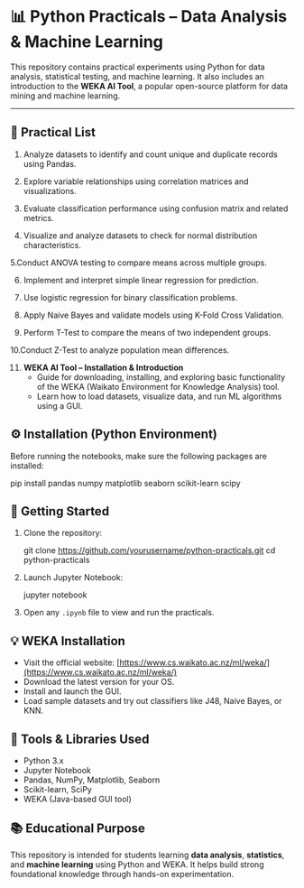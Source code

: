 # 📊 Python Practicals – Data Analysis & Machine Learning

This repository contains practical experiments using Python for data analysis, statistical testing, and machine learning. It also includes an introduction to the **WEKA AI Tool**, a popular open-source platform for data mining and machine learning.

---

## 🧪 Practical List

1.  Analyze datasets to identify and count unique and duplicate records using Pandas.

2. Explore variable relationships using correlation matrices and visualizations.

3. Evaluate classification performance using confusion matrix and related metrics.

4. Visualize and analyze datasets to check for normal distribution characteristics.

5.Conduct ANOVA testing to compare means across multiple groups.

6. Implement and interpret simple linear regression for prediction.

7. Use logistic regression for binary classification problems.

8. Apply Naive Bayes and validate models using K-Fold Cross Validation.

9. Perform T-Test to compare the means of two independent groups.

10.Conduct Z-Test to analyze population mean differences.

11. **WEKA AI Tool – Installation & Introduction**  
    - Guide for downloading, installing, and exploring basic functionality of the WEKA (Waikato Environment for Knowledge Analysis) tool.  
    - Learn how to load datasets, visualize data, and run ML algorithms using a GUI.


## ⚙️ Installation (Python Environment)

Before running the notebooks, make sure the following packages are installed:

pip install pandas numpy matplotlib seaborn scikit-learn scipy


## 🚀 Getting Started

1. Clone the repository:
   
   git clone https://github.com/yourusername/python-practicals.git
   cd python-practicals
  

2. Launch Jupyter Notebook:

   jupyter notebook
   

3. Open any `.ipynb` file to view and run the practicals.

## 💡 WEKA Installation

- Visit the official website: [https://www.cs.waikato.ac.nz/ml/weka/](https://www.cs.waikato.ac.nz/ml/weka/)
- Download the latest version for your OS.
- Install and launch the GUI.
- Load sample datasets and try out classifiers like J48, Naive Bayes, or KNN.

## 🧠 Tools & Libraries Used

- Python 3.x  
- Jupyter Notebook  
- Pandas, NumPy, Matplotlib, Seaborn  
- Scikit-learn, SciPy  
- WEKA (Java-based GUI tool)

## 📚 Educational Purpose

This repository is intended for students learning **data analysis**, **statistics**, and **machine learning** using Python and WEKA. It helps build strong foundational knowledge through hands-on experimentation.
